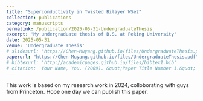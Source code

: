 ```yaml
---
title: "Superconductivity in Twisted Bilayer WSe2"
collection: publications
category: manuscripts
permalink: /publication/2025-05-31-UndergraduateThesis
excerpt: 'My undergraduate thesis of B.S. at Peking University'
date: 2025-05-31
venue: 'Undergraduate Thesis'
# slidesurl: "https://Chen-Muyang.github.io/files/UndergraduateThesis.pptx"
paperurl: "https://Chen-Muyang.github.io/files/UndergraduateThesis.pdf"
# bibtexurl: 'http://academicpages.github.io/files/bibtex1.bib'
# citation: 'Your Name, You. (2009). &quot;Paper Title Number 1.&quot; <i>Journal 1</i>. 1(1).'
---
```

This work is based on my research work in 2024, colloborating with guys from Princeton. Hope one day we can publish this paper.
